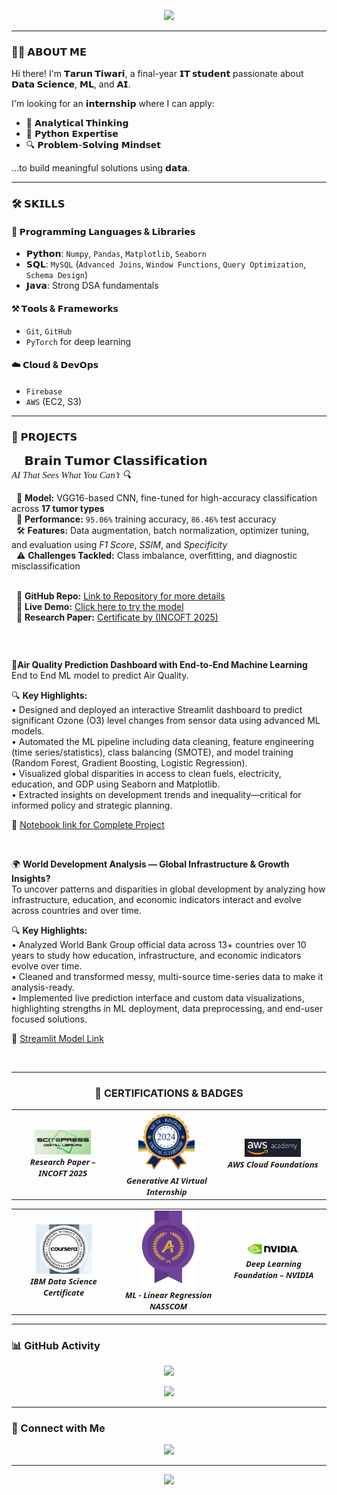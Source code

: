 <!-- GitHub Profile README | Tarun Tiwari -->

<p align="center">
  <img src="https://readme-typing-svg.herokuapp.com?font=Fira+Code&size=30&duration=3000&pause=1000&center=true&vCenter=true&width=800&height=60&lines=Hi+%F0%9F%91%8B%2C+I'm+Tarun+Tiwari;Final+Year+IT+Student+%F0%9F%8E%93;Data+Science+%26+AI+Enthusiast+%F0%9F%A7%A0;Lifelong+Learner+%F0%9F%93%96+Always+Curious" />
</p>

---

### 🧑‍💻 𝗔𝗕𝗢𝗨𝗧 𝗠𝗘
Hi there! I'm **𝗧𝗮𝗿𝘂𝗻 𝗧𝗶𝘄𝗮𝗿𝗶**, a final-year **𝗜𝗧 𝘀𝘁𝘂𝗱𝗲𝗻𝘁** passionate about **𝗗𝗮𝘁𝗮 𝗦𝗰𝗶𝗲𝗻𝗰𝗲**, **𝗠𝗟**, and **𝗔𝗜**.

I'm looking for an **𝗶𝗻𝘁𝗲𝗿𝗻𝘀𝗵𝗶𝗽** where I can apply:

- 🧠 𝗔𝗻𝗮𝗹𝘆𝘁𝗶𝗰𝗮𝗹 𝗧𝗵𝗶𝗻𝗸𝗶𝗻𝗴  
- 🐍 𝗣𝘆𝘁𝗵𝗼𝗻 𝗘𝘅𝗽𝗲𝗿𝘁𝗶𝘀𝗲  
- 🔍 𝗣𝗿𝗼𝗯𝗹𝗲𝗺-𝗦𝗼𝗹𝘃𝗶𝗻𝗴 𝗠𝗶𝗻𝗱𝘀𝗲𝘁

...to build meaningful solutions using **𝗱𝗮𝘁𝗮**.

---

### 🛠️ 𝗦𝗞𝗜𝗟𝗟𝗦

#### 📌 𝗣𝗿𝗼𝗴𝗿𝗮𝗺𝗺𝗶𝗻𝗴 𝗟𝗮𝗻𝗴𝘂𝗮𝗴𝗲𝘀 & 𝗟𝗶𝗯𝗿𝗮𝗿𝗶𝗲𝘀
- **𝗣𝘆𝘁𝗵𝗼𝗻**: `Numpy`, `Pandas`, `Matplotlib`, `Seaborn`  
- **𝗦𝗤𝗟**: `MySQL` (`Advanced Joins`, `Window Functions`, `Query Optimization`, `Schema Design`)  
- **𝗝𝗮𝘃𝗮**: Strong DSA fundamentals  

#### ⚒️ 𝗧𝗼𝗼𝗹𝘀 & 𝗙𝗿𝗮𝗺𝗲𝘄𝗼𝗿𝗸𝘀
- `Git`, `GitHub`  
- `PyTorch` for deep learning  

#### ☁️ 𝗖𝗹𝗼𝘂𝗱 & 𝗗𝗲𝘃𝗢𝗽𝘀
- `Firebase`  
- `AWS` (EC2, S3)

---


### 🚀 𝗣𝗥𝗢𝗝𝗘𝗖𝗧𝗦

<p align="left" style="font-family: Perpetua, serif;">
  <strong style="font-size: 20px;">🧠 𝗕𝗿𝗮𝗶𝗻 𝗧𝘂𝗺𝗼𝗿 𝗖𝗹𝗮𝘀𝘀𝗶𝗳𝗶𝗰𝗮𝘁𝗶𝗼𝗻</strong><br>
  <em style="font-size: 15px;">AI That Sees What You Can’t 🔍</em><br>
  <div align="left" style="display: inline-block; text-align: left; max-width: 600px; margin: 0 auto;">
  &nbsp;&nbsp;🚀 <b>Model:</b> VGG16-based CNN, fine-tuned for high-accuracy classification across <b>17 tumor types</b><br>
  &nbsp;&nbsp;🧪 <b>Performance:</b> <code>95.06%</code> training accuracy, <code>86.46%</code> test accuracy<br>
  &nbsp;&nbsp;🛠️ <b>Features:</b> Data augmentation, batch normalization, optimizer tuning, and evaluation using <i>F1 Score</i>, <i>SSIM</i>, and <i>Specificity</i><br>
  &nbsp;&nbsp;⚠️ <b>Challenges Tackled:</b> Class imbalance, overfitting, and diagnostic misclassification<br><br>

  &nbsp;&nbsp;🔗 <b>GitHub Repo:</b> <a href="https://github.com/Tarun-23113/BrainTumorModel" target="_blank">Link to Repository for more details</a><br>
  &nbsp;&nbsp;🔬 <b>Live Demo:</b> <a href="https://tumordetection-jd9cbxjgyb5glaiaxxgpgu.streamlit.app/" target="_blank">Click here to try the model</a><br>
  &nbsp;&nbsp;📝 <b>Research Paper:</b> <a href="https://drive.google.com/file/d/1-jnsbHRT-w3M0CTyr7z1uBAqWk3NAsFB/view?usp=sharing" target="_blank">Certificate by (INCOFT 2025)</a>
  </div>
</p>
<br>
<p align="center">
  
<b>🚀**Air Quality Prediction Dashboard with End-to-End Machine Learning**</b><br>
  End to End ML model to predict Air Quality.<br>

  🔍 <b>Key Highlights:</b><br>
  • Designed and deployed an interactive Streamlit dashboard to predict significant Ozone (O3) level changes from sensor data using advanced ML models.<br>
  • Automated the ML pipeline including data cleaning, feature engineering (time series/statistics), class balancing (SMOTE), and model training (Random Forest, Gradient Boosting, Logistic Regression).<br>
  • Visualized global disparities in access to clean fuels, electricity, education, and GDP using Seaborn and Matplotlib.<br>
  • Extracted insights on development trends and inequality—critical for informed policy and strategic planning.<br>

  🔗 <a href="https://colab.research.google.com/drive/1bqQEhLiU_6LXKaBPAK9jp29-MKS0kqGH?usp=sharing" target="_blank">Notebook link for Complete Project</a>

</p>
<br>

  🌍 <b>**World Development Analysis — Global Infrastructure & Growth Insights?**</b><br>
  To uncover patterns and disparities in global development by analyzing how infrastructure, education, and economic indicators interact and evolve across countries and over time.<br>

  🔍 <b>Key Highlights:</b><br>
  • Analyzed World Bank Group official data across 13+ countries over 10 years to study how education, infrastructure, and economic indicators evolve over time.<br>
  • Cleaned and transformed messy, multi-source time-series data to make it analysis-ready.<br>
  • Implemented live prediction interface and custom data visualizations, highlighting strengths in ML deployment, data preprocessing, and end-user focused solutions.<br>
  
  🔗 <a href="https://aqi-prediction-system-lg3qfemctnd55btfe5t2r3.streamlit.app/" target="_blank">Streamlit Model Link</a>

</p>
<br>

---

<h3 align="center">📜 <strong>CERTIFICATIONS & BADGES</strong></h3>

<!-- Row 1 -->
<table align="center">
  <tr>
      <td align="center" width="200px">
      <a href="https://drive.google.com/file/d/1-jnsbHRT-w3M0CTyr7z1uBAqWk3NAsFB/view?usp=sharing" target="_blank">
        <img src="https://github.com/Tarun-23113/Tarun-23113/blob/main/SCITEPRESS%20Digital%20Library.png" width="90px"/><br/>
      </a>
      <font face="Segoe UI, Verdana" size="2"><b><i>Research Paper – INCOFT 2025</i></b></font>
    </td>
    <td align="center" width="200px">
      <a href="https://drive.google.com/file/d/1LDVAmoIAoEefcHUdlH5M8ElKs68NKAO8/view?usp=sharing" target="_blank">
        <img src="https://github.com/Tarun-23113/Tarun-23113/blob/main/AICTE%20Generative%20AI%20Virtual%20Internship.png" width="90px"/><br/>
      </a>
      <font face="Segoe UI, Verdana" size="2"><b><i>Generative AI Virtual Internship</i></b></font>
    </td>
    <td align="center" width="200px">
      <a href="https://drive.google.com/file/d/1ewb9wzNE44UZNh42kWfTipYmQ4DAkaaf/view?usp=sharing" target="_blank">
        <img src="https://github.com/Tarun-23113/Tarun-23113/blob/main/AWS%20Cloud%20Foundation.png" width="90px"/><br/>
      </a>
      <font face="Segoe UI, Verdana" size="2"><b><i>AWS Cloud Foundations</i></b></font>
    </td>
  </tr>
</table>

<!-- Row 2 -->
<table align="center">
  <tr>
    <td align="center" width="200px">
      <a href="https://drive.google.com/file/d/1TWxcDrs4wX2Tag0PwQ02IFeStC2MYDPV/view?usp=sharing" target="_blank">
        <img src="https://github.com/Tarun-23113/Tarun-23113/blob/main/IBM%20Data%20Science.png" width="90px"/><br/>
      </a>
      <font face="Segoe UI, Verdana" size="2"><b><i>IBM Data Science Certificate</i></b></font>
    </td>
    <td align="center" width="200px">
      <a href="https://drive.google.com/file/d/1atkj7JyEgTSwpfoGwAwF-Y-5DWtsKwou/view?usp=sharing" target="_blank">
        <img src="https://github.com/Tarun-23113/Tarun-23113/blob/main/NASSCOM%20Linear%20Regression.png" width="90px"/><br/>
      </a>
      <font face="Segoe UI, Verdana" size="2"><b><i>ML - Linear Regression   NASSCOM</i></b></font>
    </td>
    <td align="center" width="200px">
      <a href="https://drive.google.com/file/d/1nDCh3gDLKxVb38l098RslGfraD7OgVCR/view?usp=sharing" target="_blank">
        <img src="https://github.com/Tarun-23113/Tarun-23113/blob/main/NVIDIA%20Deep%20Learning.png" width="90px"/><br/>
      </a>
      <font face="Segoe UI, Verdana" size="2"><b><i>Deep Learning Foundation – NVIDIA</i></b></font>
    </td>
    
  </tr>
</table>

---

### 📊 GitHub Activity

<p align="center">
  <img src="https://github-readme-activity-graph.vercel.app/graph?username=Tarun-23113&theme=github-dark&hide_border=true&area=true&color=58a6ff&line=58a6ff" />
</p>

<p align="center">
  <img src="https://github-readme-streak-stats.herokuapp.com?user=Tarun-23113&theme=github-dark-blue&hide_border=true&date_format=M%20j%5B%2C%20Y%5D" />
</p>

---

### 🔗 Connect with Me

<p align="center">
  <a href="https://www.linkedin.com/in/tarun-tiwari-0b1621283">
    <img src="https://img.shields.io/badge/LinkedIn-%231DA1F2?style=for-the-badge&logo=linkedin&logoColor=white" />
  </a>
</p>

---

<p align="center">
  <img src="https://capsule-render.vercel.app/api?type=waving&height=120&section=footer&color=1f1f1f" />
</p>
